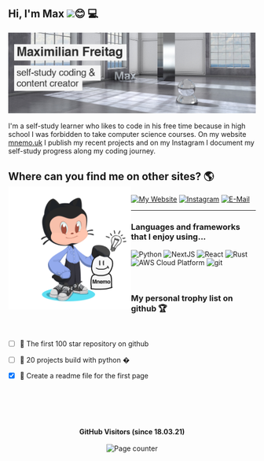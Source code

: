 ## Hi, I'm Max  <img src="https://media.giphy.com/media/hvRJCLFzcasrR4ia7z/giphy.gif" width="25px">😊 💻


<img src="https://raw.githubusercontent.com/MaximilianFreitag/MaximilianFreitag/master/banner.png">

I'm a self-study learner who likes to code in his free time because in high school I was forbidden to take computer science courses. On my website <a href="https://www.mnemo.uk/">mnemo.uk</a> I publish my recent projects and on my Instagram I document my self-study progress along my coding journey.   


## Where can you find me on other sites? 🌎  <img align="left" width="250" height="250" src="https://github.com/MaximilianFreitag/MaximilianFreitag/blob/main/octocat_mnemo2.png?raw=true">
 [![My Website](https://img.shields.io/badge/website-%231DA1F2.svg?&style=for-the-badge&logo=website&logoColor=white)](https://www.mnemo.uk)
 [![Instagram](https://img.shields.io/badge/instagram-%2312100E.svg?&style=for-the-badge&logo=instagram&logoColor=grey)](https://www.instagram.com/max_mnemo/?hl=de)
 [![E-Mail](https://img.shields.io/badge/email-%2312100E.svg?&style=for-the-badge&logo=@&logoColor=grey)](https://mnemo.uk/contact/)



____________________________________________________________________________________________________________________________________



### Languages and frameworks that I enjoy using...
![Python](https://img.shields.io/badge/-Python-007ACC?style=flat-square&logo=typescript&logoColor=blue)
![NextJS](https://img.shields.io/badge/-NextJs-000000?style=flat-square&logo=next.js&logoColor=white)
![React](https://img.shields.io/badge/-React-45b8d8?style=flat-square&logo=react&logoColor=white)
![Rust](https://img.shields.io/badge/__-Rust-orange)
<img alt="AWS Cloud Platform" src="https://img.shields.io/badge/-Amazon_Cloud_Platform-1a73e8?style=flat-square&logo=google-cloud&logoColor=white" />
<img alt="git" src="https://img.shields.io/badge/-Git-F05032?style=flat-square&logo=git&logoColor=white" />


<br>

### My personal trophy list on github 🏆

<br>

- [ ] 🥇 The first 100 star repository on github
- [ ] 🥈 20 projects build with python �
- [x] 🥉 Create a readme file for the first page 







<br>
<br>

<br>
 <br>
  
 <p align="center">
  <b>GitHub Visitors (since 18.03.21)</b>
  <br>
  <br>
  <img alt="Page counter" src="https://profile-counter.glitch.me/MaximilianFreitag/count.svg">
</p>





